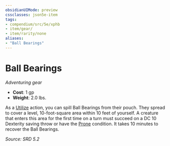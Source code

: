 ```yaml
---
obsidianUIMode: preview
cssclasses: json5e-item
tags:
- compendium/src/5e/xphb
- item/gear/
- item/rarity/none
aliases: 
- "Ball Bearings"
---
```

# Ball Bearings
*Adventuring gear*  

- **Cost**: 1 gp
- **Weight**: 2.0 lbs.

As a [Utilize](rules/actions.md#Utilize) action, you can spill Ball Bearings from their pouch. They spread to cover a level, 10-foot-square area within 10 feet of yourself. A creature that enters this area for the first time on a turn must succeed on a DC 10 Dexterity saving throw or have the [Prone](rules/conditions.md#Prone) condition. It takes 10 minutes to recover the Ball Bearings.

*Source: SRD 5.2*